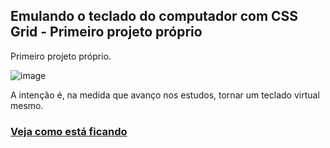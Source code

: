 ## Emulando o teclado do computador com CSS Grid - Primeiro projeto próprio

Primeiro projeto próprio.

![image](https://user-images.githubusercontent.com/88933480/157978601-104bbf00-cbc3-4dbe-ad4a-388e80dcab23.png)

A intenção é, na medida que avanço nos estudos, tornar um teclado virtual mesmo.

### [Veja como está ficando](https://gracibrea.github.io/teclado/)
